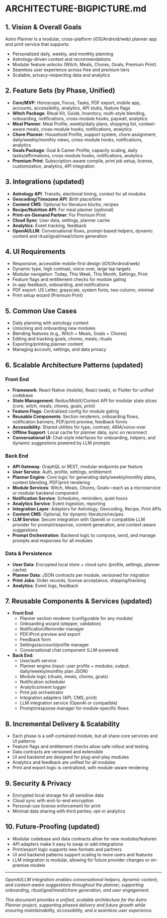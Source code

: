 # ARCHITECTURE-BIGPICTURE.md

## 1. Vision & Overall Goals

Astro Planner is a modular, cross-platform (iOS/Android/web) planner app and print service that supports:
- Personalized daily, weekly, and monthly planning
- Astrology-driven context and recommendations
- Modular feature unlocks (Witch, Meals, Chores, Goals, Premium Print)
- Seamless user experience across free and premium tiers
- Scalable, privacy-respecting data and analytics

## 2. Feature Sets (by Phase, Unified)
- **Core/MVP**: Horoscope, Focus, Tasks, PDF export, mobile app, accounts, accessibility, analytics, API stubs, feature flags
- **Witch Package**: Ritual Kit, Guide, Inventory, multi-style blending, onboarding, notifications, cross-module hooks, paywall, analytics
- **Meal Planner**: Meal Profile, weekly/daily plans, shopping list, context-aware meals, cross-module hooks, notifications, analytics
- **Chore Planner**: Household Profile, support system, chore assignment, daily/weekly/monthly views, cross-module hooks, notifications, analytics
- **Goals Package**: Goal & Career Profile, capacity scaling, daily tasks/affirmations, cross-module hooks, notifications, analytics
- **Premium Print**: Subscription-aware compile, print job setup, license, customization, analytics, API integration

## 3. Integrations (updated)
- **Astrology API**: Transits, electional timing, context for all modules
- **Geocoding/Timezone API**: Birth place/time
- **Content CMS**: Optional for literature blurbs, recipes
- **Recipe/Nutrition API**: For meal planner (optional)
- **Print-on-Demand Partner**: For Premium Print
- **Cloud Sync**: User data, settings, planner cache
- **Analytics**: Event tracking, feedback
- **OpenAI/LLM**: Conversational flows, prompt-based helpers, dynamic content and ritual/goal/meal/chore generation

## 4. UI Requirements
- Responsive, accessible mobile-first design (iOS/Android/web)
- Dynamic type, high contrast, voice-over, large tap targets
- Modular navigation: Today, This Week, This Month, Settings, Print
- Feature flags and entitlement checks for module gating
- In-app feedback, onboarding, and notifications
- PDF export: US Letter, grayscale, system fonts, two-column, minimal
- Print setup wizard (Premium Print)

## 5. Common Use Cases
- Daily planning with astrology context
- Unlocking and onboarding new modules
- Blending features (e.g., Witch + Meals, Goals + Chores)
- Editing and tracking goals, chores, meals, rituals
- Exporting/printing planner content
- Managing account, settings, and data privacy

## 6. Scalable Architecture Patterns (updated)

### Front End
- **Framework**: React Native (mobile), React (web), or Flutter for unified codebase
- **State Management**: Redux/MobX/Context API for modular state slices (core, witch, meals, chores, goals, print)
- **Feature Flags**: Centralized config for module gating
- **Reusable Components**: Section renderers, onboarding flows, notification banners, PDF/print preview, feedback forms
- **Accessibility**: Shared utilities for type, contrast, ARIA/voice-over
- **Offline Support**: Local cache for planner data, sync on reconnect
- **Conversational UI**: Chat-style interfaces for onboarding, helpers, and dynamic suggestions powered by LLM prompts

### Back End
- **API Gateway**: GraphQL or REST, modular endpoints per feature
- **User Service**: Auth, profile, settings, entitlement
- **Planner Engine**: Core logic for generating daily/weekly/monthly plans, context blending, PDF/print rendering
- **Module Services**: Witch, Meals, Chores, Goals—each as a microservice or modular backend component
- **Notification Service**: Schedules, reminders, quiet hours
- **Analytics Service**: Event ingestion, reporting
- **Integration Layer**: Adapters for Astrology, Geocoding, Recipe, Print APIs
- **Content CMS**: Optional, for dynamic literature/recipes
- **LLM Service**: Secure integration with OpenAI or compatible LLM provider for prompt/response, content generation, and context-aware suggestions
- **Prompt Orchestration**: Backend logic to compose, send, and manage prompts and responses for all modules

### Data & Persistence
- **User Data**: Encrypted local store + cloud sync (profile, settings, planner cache)
- **Planner Data**: JSON contracts per module, versioned for migration
- **Print Jobs**: Order records, license acceptance, shipping/tracking
- **Analytics**: Event logs, feedback

## 7. Reusable Components & Services (updated)
- **Front End**:
  - Planner section renderer (configurable for any module)
  - Onboarding wizard (stepper, validation)
  - Notification/Reminder manager
  - PDF/Print preview and export
  - Feedback form
  - Settings/account/profile manager
  - Conversational chat component (LLM-powered)
- **Back End**:
  - User/auth service
  - Planner engine (input: user profile + modules; output: daily/weekly/monthly plan JSON)
  - Module logic (rituals, meals, chores, goals)
  - Notification scheduler
  - Analytics/event logger
  - Print job orchestrator
  - Integration adapters (API, CMS, print)
  - LLM integration service (OpenAI or compatible)
  - Prompt/response manager for module-specific flows

## 8. Incremental Delivery & Scalability
- Each phase is a self-contained module, but all share core services and UI patterns
- Feature flags and entitlement checks allow safe rollout and testing
- Data contracts are versioned and extensible
- UI and backend are designed for plug-and-play modules
- Analytics and feedback are unified for all modules
- Print and export logic is centralized, with module-aware rendering

## 9. Security & Privacy
- Encrypted local storage for all sensitive data
- Cloud sync with end-to-end encryption
- Personal-use license enforcement for print
- Minimal data sharing with third parties; opt-in analytics

## 10. Future-Proofing (updated)
- Modular codebase and data contracts allow for new modules/features
- API adapters make it easy to swap or add integrations
- Print/export logic supports new formats and partners
- UI and backend patterns support scaling to more users and features
- LLM integration is modular, allowing for future provider changes or on-premise models

---

*OpenAI/LLM integration enables conversational helpers, dynamic content, and context-aware suggestions throughout the planner, supporting onboarding, ritual/goal/meal/chore generation, and user engagement.*

*This document provides a unified, scalable architecture for the Astro Planner project, supporting phased delivery and future growth while ensuring maintainability, accessibility, and a seamless user experience.*
